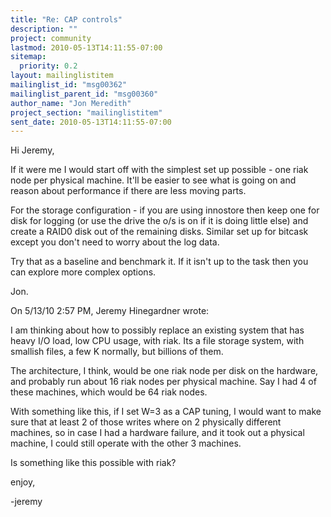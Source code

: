 ```yaml
---
title: "Re: CAP controls"
description: ""
project: community
lastmod: 2010-05-13T14:11:55-07:00
sitemap:
  priority: 0.2
layout: mailinglistitem
mailinglist_id: "msg00362"
mailinglist_parent_id: "msg00360"
author_name: "Jon Meredith"
project_section: "mailinglistitem"
sent_date: 2010-05-13T14:11:55-07:00
---
```


Hi Jeremy,

If it were me I would start off with the simplest set up possible - one 
riak node per physical machine. It'll be easier to see what is going on 
and reason about performance if there are less moving parts.


For the storage configuration - if you are using innostore then keep one 
for disk for logging (or use the drive the o/s is on if it is doing 
little else) and create a RAID0 disk out of the remaining disks. 
Similar set up for bitcask except you don't need to worry about the log 
data.


Try that as a baseline and benchmark it. If it isn't up to the task 
then you can explore more complex options.


Jon.


On 5/13/10 2:57 PM, Jeremy Hinegardner wrote:

I am thinking about how to possibly replace an existing system that has heavy
I/O load, low CPU usage, with riak. Its a file storage system, with smallish
files, a few K normally, but billions of them.

The architecture, I think, would be one riak node per disk on the hardware,
and probably run about 16 riak nodes per physical machine. Say I had
4 of these machines, which would be 64 riak nodes.

With something like this, if I set W=3 as a CAP tuning, I would want to make
sure that at least 2 of those writes where on 2 physically different machines,
so in case I had a hardware failure, and it took out a physical machine, I could
still operate with the other 3 machines.

Is something like this possible with riak?

enjoy,

-jeremy

